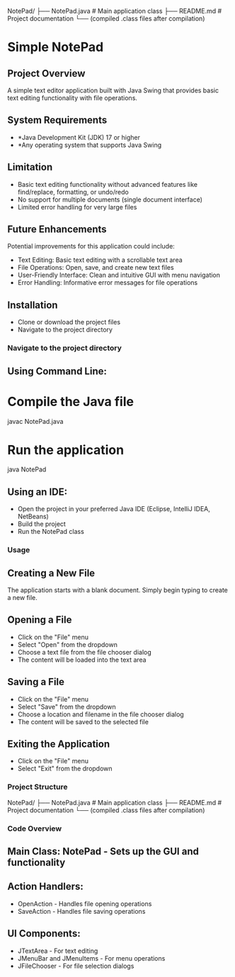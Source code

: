 NotePad/
├── NotePad.java          # Main application class
├── README.md            # Project documentation
└── (compiled .class files after compilation)



# Simple NotePad

## Project Overview
A simple text editor application built with Java Swing that provides basic text editing functionality with file operations.

## System Requirements
- *Java Development Kit (JDK) 17 or higher
- *Any operating system that supports Java Swing


## Limitation
- Basic text editing functionality without advanced features like find/replace, formatting, or undo/redo
- No support for multiple documents (single document interface)
- Limited error handling for very large files

## Future Enhancements
Potential improvements for this application could include:
-  Text Editing: Basic text editing with a scrollable text area
-  File Operations: Open, save, and create new text files
-  User-Friendly Interface: Clean and intuitive GUI with menu navigation
-  Error Handling: Informative error messages for file operations

## Installation
- Clone or download the project files
- Navigate to the project directory

### Navigate to the project directory
## Using Command Line:
# Compile the Java file
javac NotePad.java

# Run the application
java NotePad

## Using an IDE:
- Open the project in your preferred Java IDE (Eclipse, IntelliJ IDEA, NetBeans)
- Build the project
- Run the NotePad class

### Usage
## Creating a New File
The application starts with a blank document. Simply begin typing to create a new file.

## Opening a File
- Click on the "File" menu
- Select "Open" from the dropdown
- Choose a text file from the file chooser dialog
- The content will be loaded into the text area

## Saving a File
- Click on the "File" menu
- Select "Save" from the dropdown
- Choose a location and filename in the file chooser dialog
- The content will be saved to the selected file

## Exiting the Application
- Click on the "File" menu
- Select "Exit" from the dropdown

### Project Structure
NotePad/
├── NotePad.java          # Main application class
├── README.md            # Project documentation
└── (compiled .class files after compilation)


### Code Overview
## Main Class: NotePad - Sets up the GUI and functionality
## Action Handlers:
- OpenAction - Handles file opening operations
- SaveAction - Handles file saving operations
## UI Components:
- JTextArea - For text editing
- JMenuBar and JMenuItems - For menu operations
- JFileChooser - For file selection dialogs








